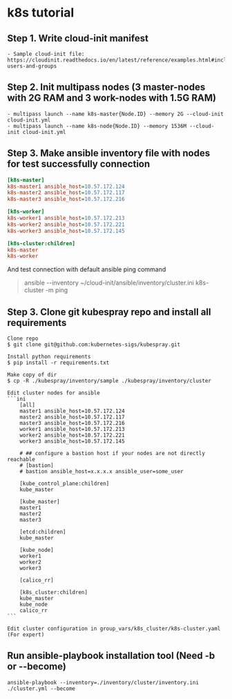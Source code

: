 # k8s tutorial
## Step 1. Write cloud-init manifest
    - Sample cloud-init file: https://cloudinit.readthedocs.io/en/latest/reference/examples.html#including-users-and-groups

## Step 2. Init multipass nodes (3 master-nodes with 2G RAM and 3 work-nodes with 1.5G RAM)
    - multipass launch --name k8s-master{Node.ID} --memory 2G --cloud-init cloud-init.yml
    - multipass launch --name k8s-node{Node.ID} --memory 1536M --cloud-init cloud-init.yml

## Step 3. Make ansible inventory file with nodes for test successfully connection

```ini
[k8s-master]
k8s-master1 ansible_host=10.57.172.124
k8s-master2 ansible_host=10.57.172.117
k8s-master3 ansible_host=10.57.172.216

[k8s-worker]
k8s-worker1 ansible_host=10.57.172.213
k8s-worker2 ansible_host=10.57.172.221
k8s-worker3 ansible_host=10.57.172.145

[k8s-cluster:children]
k8s-master
k8s-worker
```

And test connection with default ansible ping command
> ansible --inventory ~/cloud-init/ansible/inventory/cluster.ini k8s-cluster -m ping

## Step 3. Clone git kubespray repo and install all requirements

    Clone repo
    $ git clone git@github.com:kubernetes-sigs/kubespray.git

    Install python requirements
    $ pip install -r requirements.txt    

    Make copy of dir
    $ cp -R ./kubespray/inventory/sample ./kubespray/inventory/cluster

    Edit cluster nodes for ansible
    ```ini
        [all]
        master1 ansible_host=10.57.172.124
        master2 ansible_host=10.57.172.117
        master3 ansible_host=10.57.172.216
        worker1 ansible_host=10.57.172.213
        worker2 ansible_host=10.57.172.221
        worker3 ansible_host=10.57.172.145

        # ## configure a bastion host if your nodes are not directly reachable
        # [bastion]
        # bastion ansible_host=x.x.x.x ansible_user=some_user

        [kube_control_plane:children]
        kube_master

        [kube_master]
        master1
        master2
        master3

        [etcd:children]
        kube_master

        [kube_node]
        worker1
        worker2
        worker3

        [calico_rr]

        [k8s_cluster:children]
        kube_master
        kube_node
        calico_rr
    ```

    Edit cluster configuration in group_vars/k8s_cluster/k8s-cluster.yaml (For expert)

## Run ansible-playbook installation tool (Need -b or --become)
    ansible-playbook --inventory=./inventory/cluster/inventory.ini ./cluster.yml --become